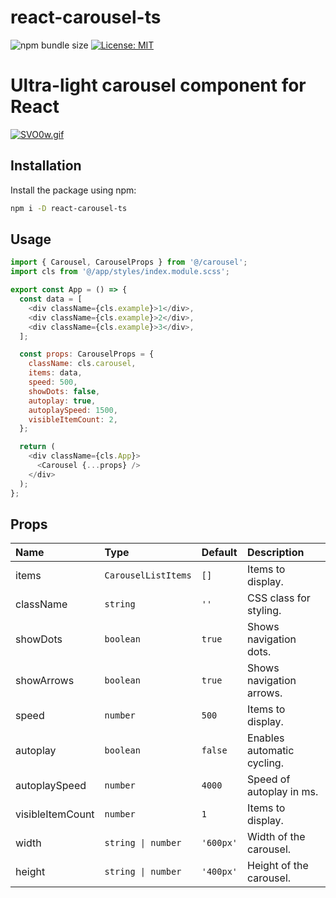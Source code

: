 # react-carousel-ts

![npm bundle size](https://img.shields.io/bundlephobia/minzip/react-carousel-ts/0.1.1)
<a href="https://github.com/suwaloff/react-carousel/blob/main/LICENSE">
<img alt="License: MIT" src="https://img.shields.io/badge/License-MIT-red.svg" target="_blank" />
</a>

# Ultra-light carousel component for React

[![SVO0w.gif](https://s12.gifyu.com/images/SVO0w.gif)](https://gifyu.com/image/SVO0w)

## Installation

Install the package using npm:

```bash
npm i -D react-carousel-ts
```

## Usage

```js
import { Carousel, CarouselProps } from '@/carousel';
import cls from '@/app/styles/index.module.scss';

export const App = () => {
  const data = [
    <div className={cls.example}>1</div>,
    <div className={cls.example}>2</div>,
    <div className={cls.example}>3</div>,
  ];

  const props: CarouselProps = {
    className: cls.carousel,
    items: data,
    speed: 500,
    showDots: false,
    autoplay: true,
    autoplaySpeed: 1500,
    visibleItemCount: 2,
  };

  return (
    <div className={cls.App}>
      <Carousel {...props} />
    </div>
  );
};
```

## Props

| Name             | Type                | Default   | Description                |
| :--------------- | :------------------ | :-------- | :------------------------- |
| items            | `CarouselListItems` | `[]`      | Items to display.          |
| className        | `string`            | `''`      | CSS class for styling.     |
| showDots         | `boolean`           | `true`    | Shows navigation dots.     |
| showArrows       | `boolean`           | `true`    | Shows navigation arrows.   |
| speed            | `number`            | `500`     | Items to display.          |
| autoplay         | `boolean`           | `false`   | Enables automatic cycling. |
| autoplaySpeed    | `number`            | `4000`    | Speed of autoplay in ms.   |
| visibleItemCount | `number`            | `1`       | Items to display.          |
| width            | `string \| number`  | `'600px'` | Width of the carousel.     |
| height           | `string \| number`  | `'400px'` | Height of the carousel.    |
